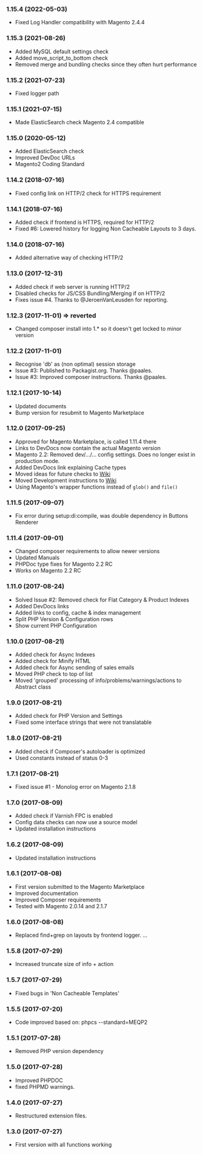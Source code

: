 ### 1.15.4 (2022-05-03)
  * Fixed Log Handler compatibility with Magento 2.4.4

### 1.15.3 (2021-08-26)

  * Added MySQL default settings check
  * Added move_script_to_bottom check
  * Removed merge and bundling checks since they often hurt performance

### 1.15.2 (2021-07-23)

  * Fixed logger path

### 1.15.1 (2021-07-15)

  * Made ElasticSearch check Magento 2.4 compatible

### 1.15.0 (2020-05-12)

  * Added ElasticSearch check
  * Improved DevDoc URLs
  * Magento2 Coding Standard
  
### 1.14.2 (2018-07-16)

  * Fixed config link on HTTP/2 check for HTTPS requirement
  
### 1.14.1 (2018-07-16)

  * Added check if frontend is HTTPS, required for HTTP/2
  * Fixed #6: Lowered history for logging Non Cacheable Layouts to 3 days.
  
### 1.14.0 (2018-07-16)

  * Added alternative way of checking HTTP/2

### 1.13.0 (2017-12-31)

  * Added check if web server is running HTTP/2
  * Disabled checks for JS/CSS Bundling/Merging if on HTTP/2
  * Fixes issue #4. Thanks to @JeroenVanLeusden for reporting.

### 1.12.3 (2017-11-01) => reverted

  * Changed composer install into 1.* so it doesn't get locked to minor version
  
### 1.12.2 (2017-11-01)

  * Recognise 'db' as (non optimal) session storage
  * Issue #3: Published to Packagist.org. Thanks @paales.
  * Issue #3: Improved composer instructions. Thanks @paales.
  
### 1.12.1 (2017-10-14)

  * Updated documents
  * Bump version for resubmit to Magento Marketplace

### 1.12.0 (2017-09-25)

  * Approved for Magento Marketplace, is called 1.11.4 there
  * Links to DevDocs now contain the actual Magento version
  * Magento 2.2: Removed dev/.../... config settings. Does no longer exist in production mode.
  * Added DevDocs link explaining Cache types
  * Moved ideas for future checks to [Wiki](https://github.com/magehost/performance-dashboard/wiki/Ideas-for-future-checks)
  * Moved Development instructions to [Wiki](https://github.com/magehost/performance-dashboard/wiki/Development)
  * Using Magento's wrapper functions instead of `glob()` and `file()`

### 1.11.5 (2017-09-07)

  * Fix error during setup:di:compile, was double dependency in Buttons Renderer 
  
### 1.11.4 (2017-09-01)

  * Changed composer requirements to allow newer versions
  * Updated Manuals
  * PHPDoc type fixes for Magento 2.2 RC
  * Works on Magento 2.2 RC
  
### 1.11.0 (2017-08-24)

  * Solved Issue #2: Removed check for Flat Category & Product Indexes
  * Added DevDocs links
  * Added links to config, cache & index management
  * Split PHP Version & Configuration rows
  * Show current PHP Configuration

### 1.10.0 (2017-08-21)

  * Added check for Async Indexes
  * Added check for Minify HTML
  * Added check for Async sending of sales emails
  * Moved PHP check to top of list
  * Moved 'grouped' processing of info/problems/warnings/actions to Abstract class
  
### 1.9.0 (2017-08-21)

  * Added check for PHP Version and Settings
  * Fixed some interface strings that were not translatable
  
### 1.8.0 (2017-08-21)

  * Added check if Composer's autoloader is optimized
  * Used constants instead of status 0-3
  
### 1.7.1 (2017-08-21)

  * Fixed issue #1 - Monolog error on Magento 2.1.8

### 1.7.0 (2017-08-09)

  * Added check if Varnish FPC is enabled
  * Config data checks can now use a source model
  * Updated installation instructions

### 1.6.2 (2017-08-09)

  * Updated installation instructions
  
### 1.6.1 (2017-08-08)

  * First version submitted to the Magento Marketplace
  * Improved documentation
  * Improved Composer requirements
  * Tested with Magento 2.0.14 and 2.1.7

### 1.6.0 (2017-08-08)

  * Replaced find+grep on layouts by frontend logger.  …

### 1.5.8 (2017-07-29)

  * Increased truncate size of info + action

### 1.5.7 (2017-07-29)

  * Fixed bugs in 'Non Cacheable Templates'

### 1.5.5 (2017-07-20)

  * Code improved based on: phpcs --standard=MEQP2

### 1.5.1 (2017-07-28)

  * Removed PHP version dependency

### 1.5.0 (2017-07-28)

  * Improved PHPDOC
  * fixed PHPMD warnings.

### 1.4.0 (2017-07-27)

  * Restructured extension files.

### 1.3.0 (2017-07-27)

  * First version with all functions working
